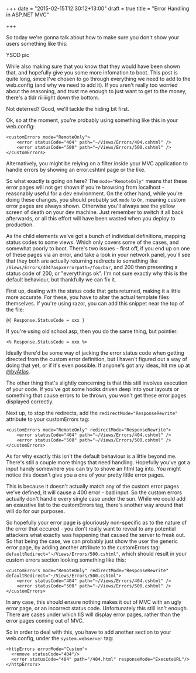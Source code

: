 +++
date = "2015-02-15T12:30:12+13:00"
draft = true
title = "Error Handling in ASP.NET MVC"

+++

So today we're gonna talk about how to make sure you don't show your users something like this: 

YSOD pic

While also making sure that you know that they would have been shown that, and hopefully give you some more infomation to boot. This post is quite long, since I've chosen to go through everything we need to add to the web.config (and why we need to add it). If you aren't really too worried about the reasoning, and trust me enough to just want to get to the money, there's a tldr riiiiiight down the bottom.

Not deterred? Good, we'll tackle the hiding bit first.

Ok, so at the moment, you're probably using something like this in your web.config:

	<customErrors mode="RemoteOnly">
		<error statusCode="404" path="~/Views/Errors/404.cshtml" />
		<error statusCode="500" path="~/Views/Errors/500.cshtml" />
	</customErrors>

Alternatively, you might be relying on a filter inside your MVC application to handle errors by showing an error.cshtml page or the like. <!--Discuss why this is a bad idea -->

So what exactly is going on here? The `mode="RemoteOnly"` means that these error pages will not get shown if you're browsing from localhost - reasonably useful for a dev environment. On the other hand, while you're doing these changes, you should probably set `mode` to `On`, meaning custom error pages are always shown. Otherwise you'll always see the yellow screen of death on your dev machine. Just remember to switch it all back afterwards, or all this effort will have been wasted when you deploy to production.

As the child elements we've got a bunch of individual definitions, mapping status codes to some views. Which only covers some of the cases, and somewhat poorly to boot. There's two issues - first off, if you end up on one of these pages via an error, and take a look in your network panel, you'll see that they both are actually returning redirects to something like `/Views/Errors/404?aspxerrorpath=/foo/bar`, and 200 then presenting a status code of 200, or "everythings ok". I'm not sure exactly why this is the default behaviour, but thankfully we can fix it.

First up, dealing with the status code that gets returned, making it a little more accurate. For these, you have to alter the actual template files themselves. If you're using razor, you can add this snippet near the top of the file:

	@{ Response.StatusCode = xxx }

If you're using old school asp, then you do the same thing, but pointier:

	<% Response.StatusCode = xxx %>

Ideally there'd be some way of jacking the error status code when getting directed from the custom error definition, but I haven't figured out a way of doing that yet, or if it's even possible. If anyone's got any ideas, hit me up at <a href="https://twitter.com/ByAtlas">@byAtlas</a>.

The other thing that's slightly concerning is that this still involves execution of your code. If you've got some hooks driven deep into your layouts or something that cause errors to be thrown, you won't get these error pages displayed correctly. <!-- Check this, and in what file types this sort of code can be executed. -->

Next up, to stop the redirects, add the `redirectMode="ResponseRewrite"` attribute to your customErrors tag:

	<customErrors mode="RemoteOnly" redirectMode="ResponseRewrite">
		<error statusCode="404" path="~/Views/Errors/404.cshtml" />
		<error statusCode="500" path="~/Views/Errors/500.cshtml" />
	</customErrors>

As for why exactly this isn't the default behaviour is a little beyond me. There's still a couple more things that need handling. Hopefully you've got a input handy somewhere you can try to shove an html tag into. You might notice this doesn't give you a one of your pretty little error pages. 

This is because it doesn't actually match any of the custom error pages we've defined, it will cause a 400 error - bad input. So the custom errors actually don't handle every single case under the sun. While we could add an exaustive list to the customErrors tag, there's another way around that will do for our purposes. 

So hopefully your error page is glouriously non-specific as to the nature of the error that occured - you don't really want to reveal to any potential attackers what exactly was happening that caused the server to freak out. So that being the case, we can probably just show the user the generic error page, by adding another attribute to the customErrors tag: `defaultRedirect="~/Views/Errors/500.cshtml"`, which should result in your custom errors section looking something like this:

	<customErrors mode="RemoteOnly" redirectMode="ResponseRewrite" defaultRedirect="~/Views/Errors/500.cshtml">
		<error statusCode="404" path="~/Views/Errors/404.cshtml" />
    	<error statusCode="500" path="~/Views/Errors/500.cshtml" />
	</customErrors>

In any case, this should ensure nothing makes it out of MVC with an ugly error page, or an incorrect status code. Unfortunately this still isn't enough. There are cases under which IIS will display error pages, rather than the error pages coming out of MVC.

So in order to deal with this, you have to add another section to your web.config, under the `system.webserver` tag:

	<httpErrors errorMode="Custom">
	  <remove statusCode="404"/>
	  <error statusCode="404" path="/404.html" responseMode="ExecuteURL"/>
	</httpErrors>